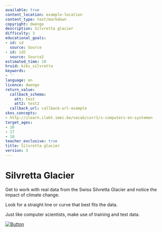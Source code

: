 ```yaml
---
available: true
content_location: example-location
content_type: text/markdown
copyright: dwengo
description: Silvretta glacier
difficulty: 3
educational_goals:
- id: id
  source: Source
- id: id2
  source: Source2
estimated_time: 10
hruid: kiks_silvretta
keywords:
- ''
language: en
licence: dwengo
return_value:
  callback_schema:
    att: test
    att2: test2
  callback_url: callback-url-example
skos_concepts:
- http://ilearn.ilabt.imec.be/vocab/curr1/s-computers-en-systemen
target_ages:
- 16
- 17
- 18
teacher_exclusive: true
title: Silvretta glacier
version: 3
---
```

# Silvretta Glacier
Get to work with real data from the Swiss Silvretta Glacier and notice the impact of climate change.

Look for a straight line or curve that best fits the data.

Just like computer scientists, make use of training and test data.

[![](embed/Button.png "Button")](https://kiks.ilabt.imec.be/jupyterhub/?id=1935_en "Silvretta Glacier")